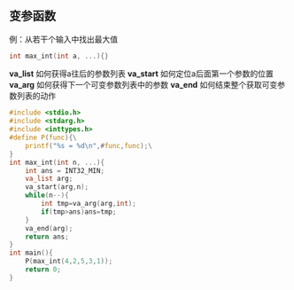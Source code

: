 # 

## 变参函数

例：从若干个输入中找出最大值
```C
int max_int(int a, ...){}
```

**va_list** 如何获得a往后的参数列表
**va_start** 如何定位a后面第一个参数的位置
**va_arg** 如何获得下一个可变参数列表中的参数
**va_end** 如何结束整个获取可变参数列表的动作

```C
#include <stdio.h>
#include <stdarg.h>
#include <inttypes.h>
#define P(func){\
    printf("%s = %d\n",#func,func);\
}
int max_int(int n, ...){
    int ans = INT32_MIN;
    va_list arg;
    va_start(arg,n);
    while(n--){
        int tmp=va_arg(arg,int);
        if(tmp>ans)ans=tmp;
    }
    va_end(arg);
    return ans;
}
int main(){
    P(max_int(4,2,5,3,1));
    return 0;
}
```


